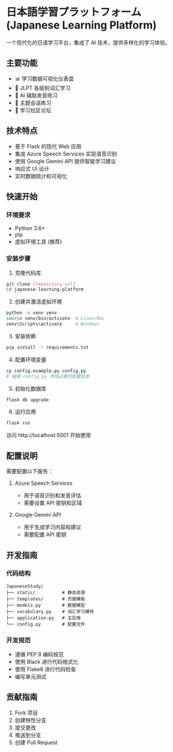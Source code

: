 # 日本語学習プラットフォーム (Japanese Learning Platform)

一个现代化的日语学习平台，集成了 AI 技术，提供多样化的学习体验。

## 主要功能

- 📊 学习数据可视化仪表盘
- 🎯 JLPT 各级别词汇学习
- 🎤 AI 辅助发音练习
- 💬 主题会话练习
- 📝 学习社区论坛

## 技术特点

- 基于 Flask 的现代 Web 应用
- 集成 Azure Speech Services 实现语音识别
- 使用 Google Gemini API 提供智能学习建议
- 响应式 UI 设计
- 实时数据统计和可视化

## 快速开始

### 环境要求

- Python 3.6+
- pip
- 虚拟环境工具 (推荐)

### 安装步骤

1. 克隆代码库
```bash
git clone [repository-url]
cd japanese-learning-platform
```

2. 创建并激活虚拟环境
```bash
python -m venv venv
source venv/bin/activate  # Linux/Mac
venv\Scripts\activate     # Windows
```

3. 安装依赖
```bash
pip install -r requirements.txt
```

4. 配置环境变量
```bash
cp config.example.py config.py
# 编辑 config.py 添加必要的配置信息
```

5. 初始化数据库
```bash
flask db upgrade
```

6. 运行应用
```bash
flask run
```

访问 http://localhost:5001 开始使用

## 配置说明

需要配置以下服务：

1. Azure Speech Services
   - 用于语音识别和发音评估
   - 需要设置 API 密钥和区域

2. Google Gemini API
   - 用于生成学习内容和建议
   - 需要配置 API 密钥

## 开发指南

### 代码结构

```
JapaneseStudy/
├── static/          # 静态资源
├── templates/       # 页面模板
├── models.py        # 数据模型
├── vocabulary.py    # 词汇学习模块
├── application.py   # 主应用
└── config.py        # 配置文件
```

### 开发规范

- 遵循 PEP 8 编码规范
- 使用 Black 进行代码格式化
- 使用 Flake8 进行代码检查
- 编写单元测试

## 贡献指南

1. Fork 项目
2. 创建特性分支
3. 提交更改
4. 推送到分支
5. 创建 Pull Request

